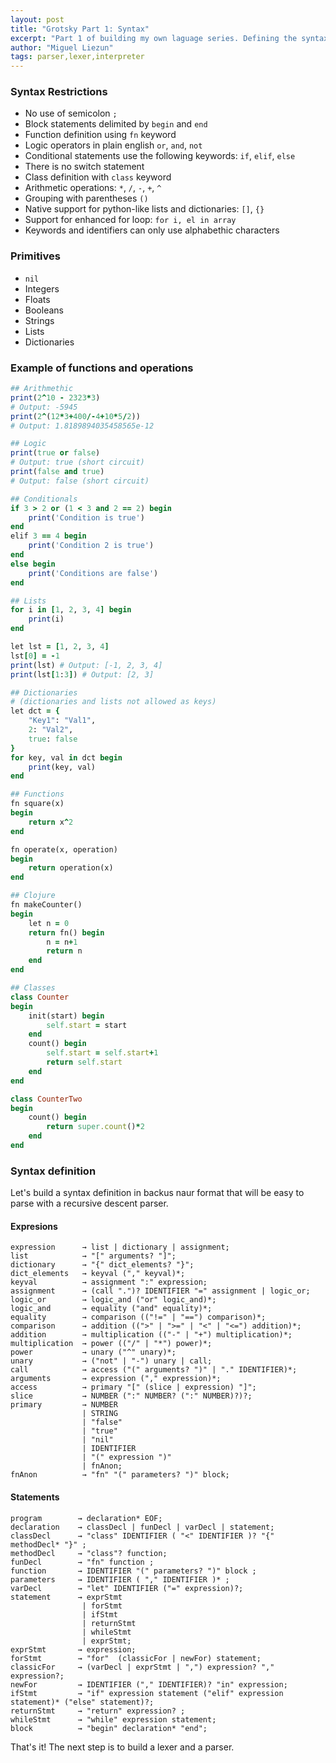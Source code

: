 ```yaml
---
layout: post
title: "Grotsky Part 1: Syntax"
excerpt: "Part 1 of building my own laguage series. Defining the syntax of grotsky toy language."
author: "Miguel Liezun"
tags: parser,lexer,interpreter
---
```


### Syntax Restrictions

- No use of semicolon `;`
- Block statements delimited by `begin` and `end`
- Function definition using `fn` keyword
- Logic operators in plain english `or`, `and`, `not`
- Conditional statements use the following keywords: `if`, `elif`, `else`
- There is no switch statement
- Class definition with `class` keyword
- Arithmetic operations: `*`, `/`, `-`, `+`, `^`
- Grouping with parentheses `()`
- Native support for python-like lists and dictionaries: `[]`, `{}`
- Support for enhanced for loop: `for i, el in array`
- Keywords and identifiers can only use alphabethic characters

### Primitives

- `nil`
- Integers
- Floats
- Booleans
- Strings
- Lists
- Dictionaries

### Example of functions and operations

```ruby
## Arithmethic
print(2^10 - 2323*3)
# Output: -5945
print(2^(12*3+400/-4+10*5/2))
# Output: 1.8189894035458565e-12

## Logic
print(true or false)
# Output: true (short circuit)
print(false and true)
# Output: false (short circuit)

## Conditionals
if 3 > 2 or (1 < 3 and 2 == 2) begin
    print('Condition is true')
end
elif 3 == 4 begin
    print('Condition 2 is true')
end
else begin
    print('Conditions are false')
end

## Lists
for i in [1, 2, 3, 4] begin
    print(i)
end

let lst = [1, 2, 3, 4]
lst[0] = -1
print(lst) # Output: [-1, 2, 3, 4]
print(lst[1:3]) # Output: [2, 3]

## Dictionaries
# (dictionaries and lists not allowed as keys)
let dct = {
    "Key1": "Val1",
    2: "Val2",
    true: false
}
for key, val in dct begin
    print(key, val)
end

## Functions
fn square(x)
begin
    return x^2
end

fn operate(x, operation)
begin
    return operation(x)
end

## Clojure
fn makeCounter()
begin
    let n = 0
    return fn() begin
        n = n+1
        return n
    end
end

## Classes
class Counter
begin
    init(start) begin
        self.start = start
    end
    count() begin
        self.start = self.start+1
        return self.start
    end
end

class CounterTwo
begin
    count() begin
        return super.count()*2
    end
end
```

### Syntax definition

Let's build a syntax definition in backus naur format that will be easy to parse with a recursive descent parser.

#### Expresions

```
expression      → list | dictionary | assignment;
list            → "[" arguments? "]";
dictionary      → "{" dict_elements? "}";
dict_elements   → keyval ("," keyval)*;
keyval          → assignment ":" expression;
assignment      → (call ".")? IDENTIFIER "=" assignment | logic_or;
logic_or        → logic_and ("or" logic_and)*;
logic_and       → equality ("and" equality)*;
equality        → comparison (("!=" | "==") comparison)*;
comparison      → addition ((">" | ">=" | "<" | "<=") addition)*;
addition        → multiplication (("-" | "+") multiplication)*;
multiplication  → power (("/" | "*") power)*;
power           → unary ("^" unary)*;
unary           → ("not" | "-") unary | call;
call            → access ("(" arguments? ")" | "." IDENTIFIER)*;
arguments       → expression ("," expression)*;
access          → primary "[" (slice | expression) "]";
slice           → NUMBER (":" NUMBER? (":" NUMBER)?)?;
primary         → NUMBER
                | STRING
                | "false"
                | "true"
                | "nil"
                | IDENTIFIER
                | "(" expression ")"
                | fnAnon;
fnAnon          → "fn" "(" parameters? ")" block;
```

#### Statements

```
program        → declaration* EOF;
declaration    → classDecl | funDecl | varDecl | statement;
classDecl      → "class" IDENTIFIER ( "<" IDENTIFIER )? "{" methodDecl* "}" ;
methodDecl     → "class"? function;
funDecl        → "fn" function ;
function       → IDENTIFIER "(" parameters? ")" block ;
parameters     → IDENTIFIER ( "," IDENTIFIER )* ;
varDecl        → "let" IDENTIFIER ("=" expression)?;
statement      → exprStmt
                | forStmt
                | ifStmt
                | returnStmt
                | whileStmt
                | exprStmt;
exprStmt       → expression;
forStmt        → "for"  (classicFor | newFor) statement;
classicFor     → (varDecl | exprStmt | ",") expression? "," expression?;
newFor         → IDENTIFIER ("," IDENTIFIER)? "in" expression;
ifStmt         → "if" expression statement ("elif" expression statement)* ("else" statement)?;
returnStmt     → "return" expression? ;
whileStmt      → "while" expression statement;
block          → "begin" declaration* "end";
```

That's it! The next step is to build a lexer and a parser.
